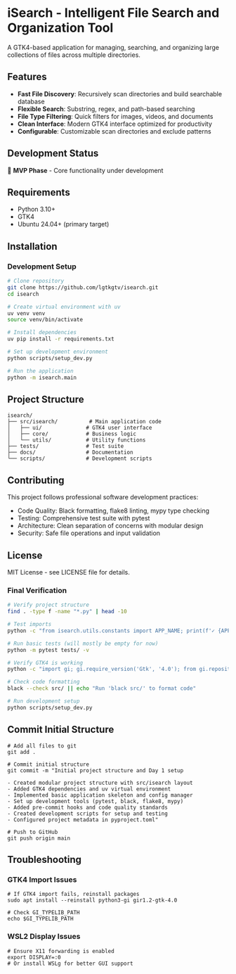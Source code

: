 # iSearch - Intelligent File Search and Organization Tool

A GTK4-based application for managing, searching, and organizing large collections of files across multiple directories.

## Features

- **Fast File Discovery**: Recursively scan directories and build searchable database
- **Flexible Search**: Substring, regex, and path-based searching
- **File Type Filtering**: Quick filters for images, videos, and documents
- **Clean Interface**: Modern GTK4 interface optimized for productivity
- **Configurable**: Customizable scan directories and exclude patterns

## Development Status

🚧 **MVP Phase** - Core functionality under development

## Requirements

- Python 3.10+
- GTK4
- Ubuntu 24.04+ (primary target)

## Installation

### Development Setup
```bash
# Clone repository
git clone https://github.com/lgtkgtv/isearch.git
cd isearch

# Create virtual environment with uv
uv venv venv
source venv/bin/activate

# Install dependencies
uv pip install -r requirements.txt

# Set up development environment
python scripts/setup_dev.py

# Run the application
python -m isearch.main
```

## Project Structure

```
isearch/
├── src/isearch/          # Main application code
│   ├── ui/              # GTK4 user interface
│   ├── core/            # Business logic
│   └── utils/           # Utility functions
├── tests/               # Test suite
├── docs/                # Documentation
└── scripts/             # Development scripts
```

## Contributing
This project follows professional software development practices:

* Code Quality: Black formatting, flake8 linting, mypy type checking
* Testing: Comprehensive test suite with pytest
* Architecture: Clean separation of concerns with modular design
* Security: Safe file operations and input validation

## License
MIT License - see LICENSE file for details.


### Final Verification

```bash
# Verify project structure
find . -type f -name "*.py" | head -10

# Test imports
python -c "from isearch.utils.constants import APP_NAME; print(f'✓ {APP_NAME} imports working')"

# Run basic tests (will mostly be empty for now)
python -m pytest tests/ -v

# Verify GTK4 is working
python -c "import gi; gi.require_version('Gtk', '4.0'); from gi.repository import Gtk; print('✓ GTK4 ready')"

# Check code formatting
black --check src/ || echo "Run 'black src/' to format code"

# Run development setup
python scripts/setup_dev.py
```

## Commit Initial Structure

```
# Add all files to git
git add .

# Commit initial structure
git commit -m "Initial project structure and Day 1 setup

- Created modular project structure with src/isearch layout
- Added GTK4 dependencies and uv virtual environment
- Implemented basic application skeleton and config manager
- Set up development tools (pytest, black, flake8, mypy)
- Added pre-commit hooks and code quality standards
- Created development scripts for setup and testing
- Configured project metadata in pyproject.toml"

# Push to GitHub
git push origin main

```

## Troubleshooting

### GTK4 Import Issues

```
# If GTK4 import fails, reinstall packages
sudo apt install --reinstall python3-gi gir1.2-gtk-4.0

# Check GI_TYPELIB_PATH
echo $GI_TYPELIB_PATH
```

### WSL2 Display Issues

```
# Ensure X11 forwarding is enabled
export DISPLAY=:0
# Or install WSLg for better GUI support
```
